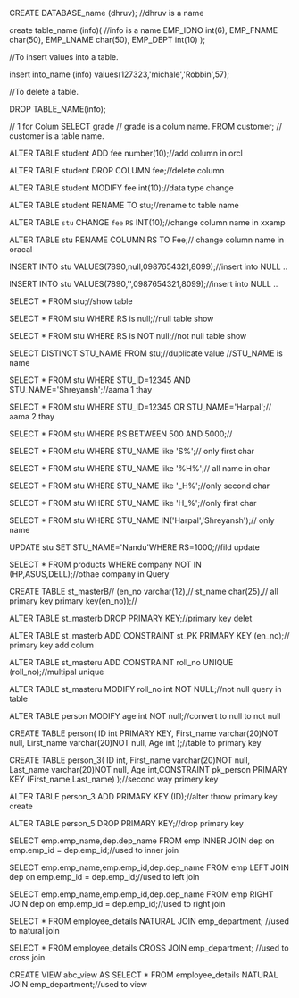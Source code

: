 CREATE DATABASE_name (dhruv); //dhruv is a name

create table_name (info)(  //info is a name
EMP_IDNO int(6),
EMP_FNAME char(50),
EMP_LNAME char(50),
EMP_DEPT int(10)
);

//To insert values into a table.

insert into_name (info) values(127323,'michale','Robbin',57);

//To delete a table.

DROP TABLE_NAME(info); 

// 1 for Colum 
SELECT grade // grade is a colum name.
FROM customer; // customer is a table name.

ALTER TABLE student ADD fee number(10);//add column in orcl 

ALTER TABLE student DROP COLUMN fee;//delete column

ALTER TABLE student MODIFY fee int(10);//data type change

ALTER TABLE student RENAME TO stu;//rename to table name

ALTER TABLE `stu` CHANGE `fee` `RS` INT(10);//change column name in xxamp

ALTER TABLE stu RENAME COLUMN RS TO Fee;// change column name in oracal

INSERT INTO stu VALUES(7890,null,0987654321,8099);//insert into NULL ..

INSERT INTO stu VALUES(7890,'',0987654321,8099);//insert into NULL ..

SELECT * FROM stu;//show table

SELECT * FROM stu WHERE RS is null;//null table show

SELECT * FROM stu WHERE RS is NOT null;//not null table show

SELECT DISTINCT STU_NAME FROM stu;//duplicate value //STU_NAME is name

SELECT * FROM stu WHERE STU_ID=12345 AND STU_NAME='Shreyansh';//aama 1 thay

SELECT * FROM stu WHERE STU_ID=12345 OR STU_NAME='Harpal';// aama 2 thay

SELECT * FROM stu WHERE RS BETWEEN 500 AND 5000;//

SELECT * FROM stu WHERE STU_NAME like 'S%';// only first char 

SELECT * FROM stu WHERE STU_NAME like '%H%';// all name in char 

SELECT * FROM stu WHERE STU_NAME like '_H%';//only second char 


SELECT * FROM stu WHERE STU_NAME like 'H_%';//only first char

SELECT * FROM stu WHERE STU_NAME IN('Harpal','Shreyansh');// only name

UPDATE stu SET STU_NAME='Nandu'WHERE RS=1000;//fild update

SELECT * FROM products WHERE company NOT IN (HP,ASUS,DELL);//othae company in Query

CREATE TABLE st_masterB//
(en_no varchar(12),//
 st_name char(25),//    all primary key
 primary key(en_no));//

ALTER TABLE st_masterb DROP PRIMARY KEY;//primary key delet

ALTER TABLE st_masterb ADD CONSTRAINT st_PK PRIMARY KEY (en_no);// primary key add colum

ALTER TABLE st_masteru ADD CONSTRAINT roll_no UNIQUE (roll_no);//multipal unique

ALTER TABLE st_masteru MODIFY roll_no int NOT NULL;//not null query in table

ALTER TABLE person MODIFY age int NOT null;//convert to null to not null

CREATE TABLE person( ID int PRIMARY KEY, First_name varchar(20)NOT null, Lirst_name varchar(20)NOT null, Age int );//table to primary key

CREATE TABLE person_3( ID int, First_name varchar(20)NOT null, Last_name varchar(20)NOT null, Age int,CONSTRAINT pk_person PRIMARY KEY (First_name,Last_name) );//second way primery key

ALTER TABLE person_3 ADD PRIMARY KEY (ID);//alter throw primary key create

ALTER TABLE person_5 DROP PRIMARY KEY;//drop primary key

SELECT emp.emp_name,dep.dep_name FROM emp INNER JOIN dep on emp.emp_id = dep.emp_id;//used to inner join 

SELECT emp.emp_name,emp.emp_id,dep.dep_name FROM emp LEFT JOIN dep on emp.emp_id = dep.emp_id;//used to left join 

SELECT emp.emp_name,emp.emp_id,dep.dep_name FROM emp RIGHT JOIN dep on emp.emp_id = dep.emp_id;//used to right join 

SELECT * FROM employee_details NATURAL JOIN emp_department; //used to natural join

SELECT * FROM employee_details CROSS JOIN emp_department; //used to cross join

CREATE VIEW abc_view AS SELECT * FROM employee_details NATURAL JOIN emp_department;//used to view
